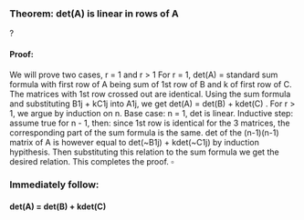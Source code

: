 ### Theorem:  det(A) is linear in rows of A
?
#### Proof: 
We will prove two cases, r = 1 and r > 1
For r = 1, det(A) = standard sum formula with first row of A being sum of 1st row of B and k of first row of C. 
The matrices with 1st row crossed out are identical.
Using the sum formula and substituting B1j + kC1j into A1j, we get det(A) = det(B) + kdet(C)
.
For r > 1, we argue by induction on n.
Base case: n = 1, det is linear.
Inductive step: assume true for n - 1, then:
since 1st row is identical for the 3 matrices, the corresponding part of the sum formula is the same.
det of the (n-1)(n-1) matrix of A is however equal to det(~B1j) + kdet(~C1j) by induction hypithesis.
Then substituting this relation to the sum formula we get the desired relation.
This completes the proof. $\square$
### Immediately follow:
#### det(A) = det(B) + kdet(C)